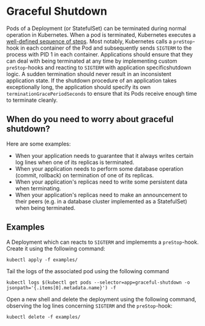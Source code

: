 # Graceful Shutdown

Pods of a Deployment (or StatefulSet) can be terminated during normal operation in Kubernetes. When a pod is terminated, Kubernetes executes a [well-defined sequence of steps](https://kubernetes.io/docs/concepts/workloads/pods/pod-lifecycle/#pod-termination). Most notably, Kubernetes calls a `preStop`-hook in each container of the Pod and subsequently sends `SIGTERM` to the process with PID 1 in each container. Applications should ensure that they can deal with being terminated at any time by implementing custom `preStop`-hooks and reacting to `SIGTERM` with application specificshutdown logic. A sudden termination should never result in an inconsistent application state. If the shutdown procedure of an application takes exceptionally long, the application should specify its own `terminationGracePeriodSeconds` to ensure that its Pods receive enough time to terminate cleanly.

## When do you need to worry about graceful shutdown?

Here are some examples:

- When your application needs to guarantee that it always writes certain log lines when one of its replicas is terminated.
- When your application needs to perform some database operation (commit, rollback) on termination of one of its replicas.
- When your application's replicas need to write some persistent data when terminating.
- When your application's replicas need to make an announcement to their peers (e.g. in a database cluster implemented as a StatefulSet) when being terminated.

## Examples

A Deployment which can reacts to `SIGTERM` and implememts a `preStop`-hook. Create it using the following command:

```shell
kubectl apply -f examples/
```

Tail the logs of the associated pod using the following command

```shell
kubectl logs $(kubectl get pods --selector=app=graceful-shutdown -o jsonpath='{.items[0].metadata.name}') -f
```

Open a new shell and delete the deployment using the following command, observing the log lines concerning `SIGTERM` and the `preStop`-hook:

```shell
kubectl delete -f examples/
```
